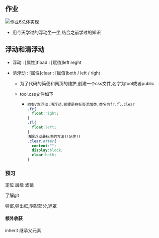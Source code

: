 ## 作业

![作业6总体实现](C:\Users\zaven\Desktop\双师软件\web\code\3-20\css03\04-练习\浮动\作业6总体实现.png)

+ 用今天学过的浮动坐一坐,结合之前学过的知识



## 浮动和清浮动

+ 浮动 : [属性]fload : [赋值]left reght

+ 清浮动 : [属性]clear : [赋值]both / left / right

  - 为了代码的简便和网页的维护,创建一个css文件,名字为tool或者public

  - tool.css文件如下

    - ```css
      向右/左浮动,清浮动,前提是在标签添加类,类名为fr,fl,clear
      .fr{
      	float:right;
      }
      .fl{
      	float:left;
      }
      清除浮动最标准的写法!!记住!!
      .clear:after{
      	content:"";
      	display:block;
      	clear:both;
      }
      
      ```





### 预习

定位
层级
滤镜

了解git

弹窗,弹出框,阴影部分,遮罩



#### 额外收获

inherit  继承父元素